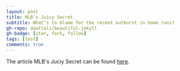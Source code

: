 ```yaml
---
layout: post
title: MLB's Juicy Secret
subtitle: What’s to blame for the recent outburst in home runs?
gh-repo: daattali/beautiful-jekyll
gh-badge: [star, fork, follow]
tags: [test]
comments: true
---
```


The article MLB's Juciy Secret can be found [here](https://medium.com/@marcxdawson/mlbs-juicy-secret-fa1aa773db46).
